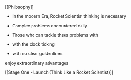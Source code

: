 
[[Philosophy]]
-   In the modern Era, Rocket Scientist thinking is necessary
-   Complex problems encountered daily
-   Those who can tackle thses problems with

-   with the clock ticking

-   with no clear guidenlines

enjoy extraordinary advantages

[[Stage One -  Launch  (Think Like a Rocket Scientist)]]